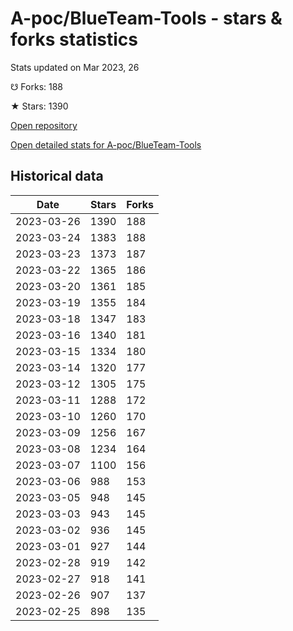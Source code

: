 # A-poc/BlueTeam-Tools - stars & forks statistics

Stats updated on Mar 2023, 26

☋ Forks: 188

★ Stars: 1390

[Open repository](https://github.com/A-poc/BlueTeam-Tools)

[Open detailed stats for A-poc/BlueTeam-Tools](https://reviewgithub.com/rep/A-poc/BlueTeam-Tools)

## Historical data
| Date | Stars | Forks |
|------|-------|-------|
| 2023-03-26 | 1390 | 188 | 
| 2023-03-24 | 1383 | 188 | 
| 2023-03-23 | 1373 | 187 | 
| 2023-03-22 | 1365 | 186 | 
| 2023-03-20 | 1361 | 185 | 
| 2023-03-19 | 1355 | 184 | 
| 2023-03-18 | 1347 | 183 | 
| 2023-03-16 | 1340 | 181 | 
| 2023-03-15 | 1334 | 180 | 
| 2023-03-14 | 1320 | 177 | 
| 2023-03-12 | 1305 | 175 | 
| 2023-03-11 | 1288 | 172 | 
| 2023-03-10 | 1260 | 170 | 
| 2023-03-09 | 1256 | 167 | 
| 2023-03-08 | 1234 | 164 | 
| 2023-03-07 | 1100 | 156 | 
| 2023-03-06 | 988 | 153 | 
| 2023-03-05 | 948 | 145 | 
| 2023-03-03 | 943 | 145 | 
| 2023-03-02 | 936 | 145 | 
| 2023-03-01 | 927 | 144 | 
| 2023-02-28 | 919 | 142 | 
| 2023-02-27 | 918 | 141 | 
| 2023-02-26 | 907 | 137 | 
| 2023-02-25 | 898 | 135 | 

